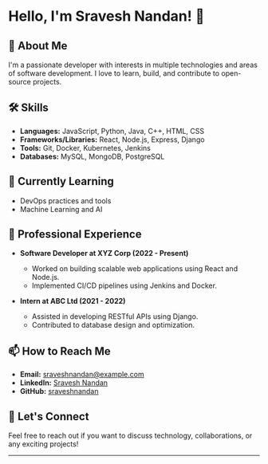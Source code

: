 # Hello, I'm Sravesh Nandan! 👋

## 🚀 About Me
I'm a passionate developer with interests in multiple technologies and areas of software development. I love to learn, build, and contribute to open-source projects.

## 🛠️ Skills
- **Languages:** JavaScript, Python, Java, C++, HTML, CSS
- **Frameworks/Libraries:** React, Node.js, Express, Django
- **Tools:** Git, Docker, Kubernetes, Jenkins
- **Databases:** MySQL, MongoDB, PostgreSQL

## 🌱 Currently Learning
- DevOps practices and tools
- Machine Learning and AI

## 💼 Professional Experience
- **Software Developer at XYZ Corp (2022 - Present)**
  - Worked on building scalable web applications using React and Node.js.
  - Implemented CI/CD pipelines using Jenkins and Docker.
  
- **Intern at ABC Ltd (2021 - 2022)**
  - Assisted in developing RESTful APIs using Django.
  - Contributed to database design and optimization.

## 📫 How to Reach Me
- **Email:** sraveshnandan@example.com
- **LinkedIn:** [Sravesh Nandan](https://linkedin.com/in/sraveshnandan)
- **GitHub:** [sraveshnandan](https://github.com/sraveshnandan)

## 💬 Let's Connect
Feel free to reach out if you want to discuss technology, collaborations, or any exciting projects!

---

